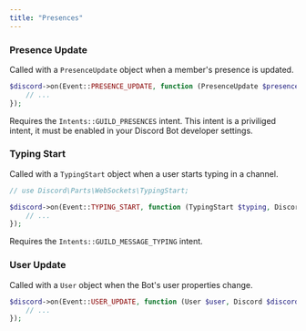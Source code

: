 ```yaml
---
title: "Presences"
---
```


### Presence Update

Called with a `PresenceUpdate` object when a member's presence is updated.

```php
$discord->on(Event::PRESENCE_UPDATE, function (PresenceUpdate $presence, Discord $discord) {
    // ...
});
```

Requires the `Intents::GUILD_PRESENCES` intent. This intent is a priviliged intent, it must be enabled in your Discord Bot developer settings.

### Typing Start

Called with a `TypingStart` object when a user starts typing in a channel.

```php
// use Discord\Parts\WebSockets\TypingStart;

$discord->on(Event::TYPING_START, function (TypingStart $typing, Discord $discord) {
    // ...
});
```

Requires the `Intents::GUILD_MESSAGE_TYPING` intent.

### User Update

Called with a `User` object when the Bot's user properties change.

```php
$discord->on(Event::USER_UPDATE, function (User $user, Discord $discord, ?User $oldUser) {
    // ...
});
```
